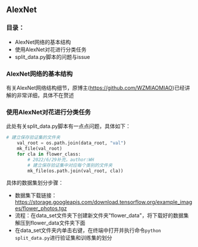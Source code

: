 ## AlexNet

### 目录：

- AlexNet网络的基本结构
- 使用AlexNet对花进行分类任务
- split_data.py脚本的问题与issue

### AlexNet网络的基本结构

有关AlexNet网络结构细节，原博主(https://github.com/WZMIAOMIAO)已经讲解的非常详细，具体不在赘述

### 使用AlexNet对花进行分类任务

此处有关split_data.py脚本有一点点问题，具体如下：

```python
# 建立保存验证集的文件夹
    val_root = os.path.join(data_root, "val")
    mk_file(val_root)
    for cla in flower_class:
        # 2022/6/29补充，author:WH
        # 建立保存验证集中对应每个类别的文件夹
        mk_file(os.path.join(val_root, cla))
```

具体的数据集划分步骤：

- 数据集下载链接：https://storage.googleapis.com/download.tensorflow.org/example_images/flower_photos.tgz
- 流程：在data_set文件夹下创建新文件夹"flower_data"，将下载好的数据集解压到flower_data文件夹下面
- 在data_set文件夹内单击右键，在终端中打开并执行命令`python split_data.py`进行验证集和训练集的划分